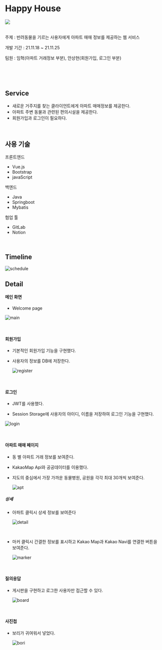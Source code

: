 # Happy House

<img src="./image/happyCatTree.png" align="left" />
<br>
<br>



주제 : 반려동물을 기르는 사용자에게 아파트 매매 정보를 제공하는 웹 서비스

개발 기간 : 21.11.18 ~ 21.11.25

팀원 : 임혁(아파트 거래정보 부분), 안상현(회원가입, 로그인 부분)

<br/>
<br/>
<br/>

## Service

* 새로운 거주지를 찾는 클라이언트에게 아파트 매매정보를 제공한다.
* 아파트 주변 동물과 관련된 편의시설을 제공한다.
* 회원가입과 로그인이 필요하다.

<br>

## 사용 기술

프론트엔드

* Vue.js
* Bootstrap
* javaScript

백엔드

* Java
* Springboot
* Mybatis

협업 툴

* GitLab
* Notion


<br>

## Timeline

![schedule](./image/schedule.JPG)



## Detail

#### 메인 화면

* Welcome page

![main](./image/Main.JPG)

<br>

#### 회원가입

* 기본적인 회원가입 기능을 구현했다.

* 사용자의 정보를 DB에 저장한다.

  ![register](./image/register.JPG)

<br>

#### 로그인

* JWT를 사용했다.

*  Session Storage에 사용자의 아이디, 이름을 저장하여 로그인 기능을 구현했다.

  ![login](./image/login.JPG)

<br>

#### 아파트 매매 페이지

* 동 별 아파트 거래 정보를 보여준다.

* KakaoMap Api와 공공데이터를 이용했다.

* 지도의 중심에서 가장 가까운 동물병원, 공원을 각각 최대 30개씩 보여준다.

  ![apt](./image/map_button.JPG)



##### 상세

* 아파트 클릭시 상세 정보를 보여준다

  ![detail](./image/detail.JPG)

<br>

* 마커 클릭시 간결한 정보를 표시하고 Kakao Map과 Kakao Navi를 연결한 버튼을 보여준다.

  ![marker](./image/marker.JPG)

<br>

#### 질의응답

* 게시판을 구현하고 로그한 사용자만 접근할 수 있다.

  ![board](./image/qnaDefault.JPG)

<br>

#### 사진첩

* 보리가 귀여워서 넣었다.

  ![bori](./image/Gallery.JPG)

